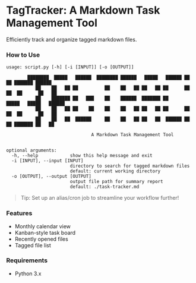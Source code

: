 # TagTracker: A Markdown Task Management Tool
Efficiently track and organize tagged markdown files.

### How to Use
```shell
usage: script.py [-h] [-i [INPUT]] [-o [OUTPUT]]

        ████████  █████   ██████  ████████ ██████   █████   ██████ ██   ██ ███████ ██████
           ██    ██   ██ ██          ██    ██   ██ ██   ██ ██      ██  ██  ██      ██   ██
           ██    ███████ ██   ███    ██    ██████  ███████ ██      █████   █████   ██████
           ██    ██   ██ ██    ██    ██    ██   ██ ██   ██ ██      ██  ██  ██      ██   ██
           ██    ██   ██  ██████     ██    ██   ██ ██   ██  ██████ ██   ██ ███████ ██   ██

                                A Markdown Task Management Tool


optional arguments:
  -h, --help            show this help message and exit
  -i [INPUT], --input [INPUT]
                        directory to search for tagged markdown files
                        default: current working directory
  -o [OUTPUT], --output [OUTPUT]
                        output file path for summary report
                        default: ./task-tracker.md
```
> Tip: Set up an alias/cron job to streamline your workflow further!

### Features
- Monthly calendar view
- Kanban-style task board
- Recently opened files
- Tagged file list

### Requirements
- Python 3.x
